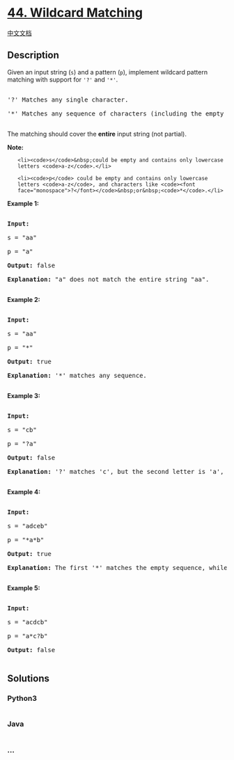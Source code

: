 # [44. Wildcard Matching](https://leetcode.com/problems/wildcard-matching)

[中文文档](/solution/0000-0099/0044.Wildcard%20Matching/README.md)

## Description

<p>Given an input string (<code>s</code>) and a pattern (<code>p</code>), implement wildcard pattern matching with support for <code>&#39;?&#39;</code> and <code>&#39;*&#39;</code>.</p>

<pre>

&#39;?&#39; Matches any single character.

&#39;*&#39; Matches any sequence of characters (including the empty sequence).

</pre>

<p>The matching should cover the <strong>entire</strong> input string (not partial).</p>

<p><strong>Note:</strong></p>

<ul>

    <li><code>s</code>&nbsp;could be empty and contains only lowercase letters <code>a-z</code>.</li>

    <li><code>p</code> could be empty and contains only lowercase letters <code>a-z</code>, and characters like <code><font face="monospace">?</font></code>&nbsp;or&nbsp;<code>*</code>.</li>

</ul>

<p><strong>Example 1:</strong></p>

<pre>

<strong>Input:</strong>

s = &quot;aa&quot;

p = &quot;a&quot;

<strong>Output:</strong> false

<strong>Explanation:</strong> &quot;a&quot; does not match the entire string &quot;aa&quot;.

</pre>

<p><strong>Example 2:</strong></p>

<pre>

<strong>Input:</strong>

s = &quot;aa&quot;

p = &quot;*&quot;

<strong>Output:</strong> true

<strong>Explanation:</strong>&nbsp;&#39;*&#39; matches any sequence.

</pre>

<p><strong>Example 3:</strong></p>

<pre>

<strong>Input:</strong>

s = &quot;cb&quot;

p = &quot;?a&quot;

<strong>Output:</strong> false

<strong>Explanation:</strong>&nbsp;&#39;?&#39; matches &#39;c&#39;, but the second letter is &#39;a&#39;, which does not match &#39;b&#39;.

</pre>

<p><strong>Example 4:</strong></p>

<pre>

<strong>Input:</strong>

s = &quot;adceb&quot;

p = &quot;*a*b&quot;

<strong>Output:</strong> true

<strong>Explanation:</strong>&nbsp;The first &#39;*&#39; matches the empty sequence, while the second &#39;*&#39; matches the substring &quot;dce&quot;.

</pre>

<p><strong>Example 5:</strong></p>

<pre>

<strong>Input:</strong>

s = &quot;acdcb&quot;

p = &quot;a*c?b&quot;

<strong>Output:</strong> false

</pre>

## Solutions

<!-- tabs:start -->

### **Python3**

```python

```

### **Java**

```java

```

### **...**

```

```

<!-- tabs:end -->
